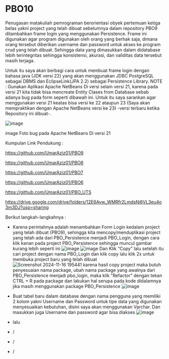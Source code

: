 # PBO10
Penugasan matakuliah pemrograman berorientasi obyek pertemuan ketiga belas yakni project yang telah dibuat sebelumnya dalam repository PBO9 ditambahkan frame login yang menggunakan Persistence. Frame ini digunakan agar program digunakan oleh orang yang berhak saja, dimana orang tersebut diberikan username dan password untuk akses ke program crud yang telah dibuat. Sehingga data yang dimasukkan dalam didatabase lebih terintegritas sehingga konsistensi, akurasi, dan validitas data tersebut masih terjaga.

Untuk itu saya akan berbagi cara untuk membuat frame login dengan bahasa java (JDK versi 22) yang akan menggunakan JDBC PostgreSQL sebagai DBMS dan EclipseLink(JPA 2.2) sebagai Persistence Library. NOTE : Gunakan Aplikasi Apache NetBeans Di versi selain versi 21, karena pada versi 21 kita tidak bisa mencreate Entity Clases from Database sebab adanya bug pada form seperti dibawah ini. Untuk itu saya sarankan agar menggunakan versi 21 keatas bisa versi ke 22 ataupun 23 (Saya akan mempraktikan dengan Apache NetBeans versi ke 23) -versi terbaru ketika Repository ini dibuat-. 

![image](https://github.com/user-attachments/assets/2715a465-cf2b-4567-92d6-7d5d20ec891c)

image Foto bug pada Apache NetBeans Di versi 21

Kumpulan Link Pendukung :

https://github.com/UmarAziz01/PBO9

https://github.com/UmarAziz01/PBO8

https://github.com/UmarAziz01/PBO7

https://github.com/UmarAziz01/PBO6

https://github.com/UmarAziz01/PBO_UTS

https://drive.google.com/drive/folders/12E6Avw_WMRfr2LmdsNi6VL3eu4o3m3DJ?usp=sharing

Berikut langkah-langkahnya :

- Karena perintahnya adalah menambahkan Form Login kedalam project yang telah dibuat (PBO9), sehingga kita mencopy/menduplikasi project yang telah ada dari PBO_Persistence menjadi PBO_Login, dengan cara klik kanan pada project PBO_Persistence sehingga muncul gambar kurang lebih seperti ini
  ![image](https://github.com/user-attachments/assets/92482ab4-d3bb-4520-b1d1-5cfeae7a702f)
  ![image](https://github.com/user-attachments/assets/c6e10bba-bf93-4602-9797-2e4e41acca16)
  Dan Klik “Copy” lalu setelah itu cari project dengan nama PBO_Login dan klik copy lalu klik 2x untuk membuka project baru yang telah dibuat
  ![Screenshot 2024-11-16 195441](https://github.com/user-attachments/assets/46ba1228-b3e8-42ea-8451-e905d0b201be)
  karena hasil copy project maka butuh penyesuaian nama package, ubah nama package yang awalnya dari PBO_Persistence menjadi pbo_login, maka klik "Refactor" dengan tekan CTRL + R pada package dan lakukan hal serupa pada kode didalamnya jika masih menggunakan package PBO_Persistence
  ![image](https://github.com/user-attachments/assets/58b30190-ddab-4656-9de5-b8c2ad206902)

- Buat tabel baru dalam database dengan nama pengguna yang memiliki 2 kolom yakni Username dan Password untuk tipe data yang digunakan menyesuaikan kebutuhan, disini saya akan menggunakan Varchar. Dan masukkan juga Username dan password agar bisa diakses
  ![image](https://github.com/user-attachments/assets/8a0cd469-2a58-4094-902e-7392432c43ee)

- lalu
  

  
  



 
  

    

  
  

  

  

- /
- /
- /

